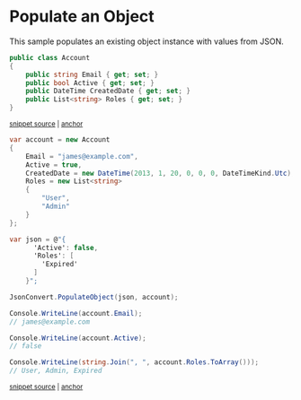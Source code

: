 # Populate an Object

This sample populates an existing object instance with values from JSON.

<!-- snippet: PopulateObjectTypes -->
<a id='snippet-populateobjecttypes'></a>
```cs
public class Account
{
    public string Email { get; set; }
    public bool Active { get; set; }
    public DateTime CreatedDate { get; set; }
    public List<string> Roles { get; set; }
}
```
<sup><a href='/src/Tests/Documentation/Samples/Serializer/PopulateObject.cs#L32-L40' title='Snippet source file'>snippet source</a> | <a href='#snippet-populateobjecttypes' title='Start of snippet'>anchor</a></sup>
<!-- endSnippet -->

<!-- snippet: PopulateObjectUsage -->
<a id='snippet-populateobjectusage'></a>
```cs
var account = new Account
{
    Email = "james@example.com",
    Active = true,
    CreatedDate = new DateTime(2013, 1, 20, 0, 0, 0, DateTimeKind.Utc),
    Roles = new List<string>
    {
        "User",
        "Admin"
    }
};

var json = @"{
      'Active': false,
      'Roles': [
        'Expired'
      ]
    }";

JsonConvert.PopulateObject(json, account);

Console.WriteLine(account.Email);
// james@example.com

Console.WriteLine(account.Active);
// false

Console.WriteLine(string.Join(", ", account.Roles.ToArray()));
// User, Admin, Expired
```
<sup><a href='/src/Tests/Documentation/Samples/Serializer/PopulateObject.cs#L45-L75' title='Snippet source file'>snippet source</a> | <a href='#snippet-populateobjectusage' title='Start of snippet'>anchor</a></sup>
<!-- endSnippet -->
